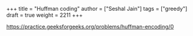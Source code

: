 +++
title = "Huffman coding"
author = ["Seshal Jain"]
tags = ["greedy"]
draft = true
weight = 2211
+++

<https://practice.geeksforgeeks.org/problems/huffman-encoding/0>
